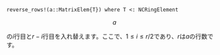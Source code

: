 ```
reverse_rows!(a::MatrixElem{T}) where T <: NCRingElement
```

$$
a
$$

の$i$行目と$r - i$行目を入れ替えます。ここで、$1 \leq i \leq r/2$であり、$r$は$a$の行数です。
